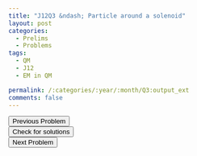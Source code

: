 ```yaml
---
title: "J12Q3 &ndash; Particle around a solenoid"
layout: post
categories:
  - Prelims
  - Problems
tags:
  - QM
  - J12
  - EM in QM

permalink: /:categories/:year/:month/Q3:output_ext
comments: false
---
```

<object data="2012J3Q.pdf" type="application/pdf" width="100%" height="500"></object>

<div class='navbar'>
	<div float='left'><button onclick="window.location='Q2.html'" >Previous Problem</button></div>
	<div float='center'><button onclick="window.location='https://princetonprelim.com/prelim/27/'">Check for solutions</button></div>
	<div float='right'><button onclick="window.location='T1.html'" > Next Problem</button></div>
</div>
